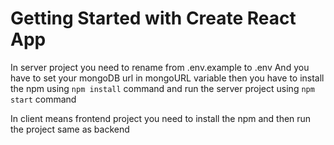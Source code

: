 # Getting Started with Create React App

In server project you need to rename from .env.example to .env
And you have to set your mongoDB url in mongoURL variable
then you have to install the npm using `npm install` command
and run the server project using `npm start` command

In client means frontend project you need to install the npm and then run the project same as backend